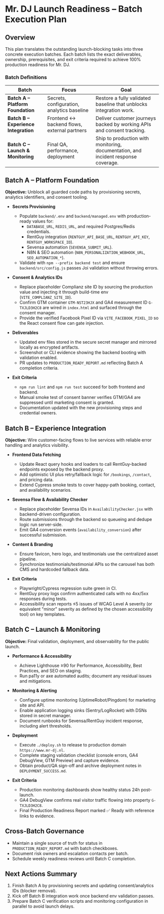 # Mr. DJ Launch Readiness – Batch Execution Plan

## Overview
This plan translates the outstanding launch-blocking tasks into three concrete execution batches. Each batch lists the exact deliverables, ownership, prerequisites, and exit criteria required to achieve 100% production readiness for Mr. DJ.

### Batch Definitions
| Batch | Focus | Goal |
| --- | --- | --- |
| **Batch A – Platform Foundation** | Secrets, configuration, analytics baseline | Restore a fully validated baseline that unblocks integration work.
| **Batch B – Experience Integration** | Frontend ↔ backend flows, external partners | Deliver customer journeys backed by working APIs and consent tracking.
| **Batch C – Launch & Monitoring** | Final QA, performance, deployment | Ship to production with monitoring, documentation, and incident response coverage.

## Batch A – Platform Foundation
**Objective:** Unblock all guarded code paths by provisioning secrets, analytics identifiers, and consent tooling.

- **Secrets Provisioning**
  - Populate `backend/.env` and `backend/managed.env` with production-ready values for:
    - `DATABASE_URL`, `REDIS_URL`, and required Postgres/Redis credentials.
    - RentGuy integration (`RENTGUY_API_BASE_URL`, `RENTGUY_API_KEY`, `RENTGUY_WORKSPACE_ID`).
    - Sevensa automation (`SEVENSA_SUBMIT_URL`).
    - N8N & SEO automation (`N8N_PERSONALIZATION_WEBHOOK_URL`, `SEO_AUTOMATION_*`).
  - Validate with `npm --prefix backend test` and ensure `backend/src/config.js` passes Joi validation without throwing errors.

- **Consent & Analytics IDs**
  - Replace placeholder Complianz site ID by sourcing the production value and injecting it through build-time env (`VITE_COMPLIANZ_SITE_ID`).
  - Confirm GTM container `GTM-NST23HJX` and GA4 measurement ID `G-TXJLD3H2C8` are wired in `index.html` and surfaced through the consent manager.
  - Provide the verified Facebook Pixel ID via `VITE_FACEBOOK_PIXEL_ID` so the React consent flow can gate injection.

- **Deliverables**
  - Updated env files stored in the secure secret manager and mirrored locally as encrypted artifacts.
  - Screenshot or CLI evidence showing the backend booting with validation enabled.
  - PR updates to `PRODUCTION_READY_REPORT.md` reflecting Batch A completion criteria.

- **Exit Criteria**
  - `npm run lint` and `npm run test` succeed for both frontend and backend.
  - Manual smoke test of consent banner verifies GTM/GA4 are suppressed until marketing consent is granted.
  - Documentation updated with the new provisioning steps and credential owners.

## Batch B – Experience Integration
**Objective:** Wire customer-facing flows to live services with reliable error handling and analytics visibility.

- **Frontend Data Fetching**
  - Update React query hooks and loaders to call RentGuy-backed endpoints exposed by the backend proxy.
  - Add optimistic UI plus retry/fallback logic for `/bookings`, `/contact`, and pricing data.
  - Extend Cypress smoke tests to cover happy-path booking, contact, and availability scenarios.

- **Sevensa Flow & Availability Checker**
  - Replace placeholder Sevensa IDs in `AvailabilityChecker.jsx` with backend-driven configuration.
  - Route submissions through the backend so queueing and dedupe logic run server-side.
  - Emit GA4 conversion events (`availability_conversion`) after successful submission.

- **Content & Branding**
  - Ensure favicon, hero logo, and testimonials use the centralized asset pipeline.
  - Synchronize testimonials/testimonial APIs so the carousel has both CMS and hardcoded fallback data.

- **Exit Criteria**
  - Playwright/Cypress regression suite green in CI.
  - RentGuy proxy logs confirm authenticated calls with no 4xx/5xx responses during tests.
  - Accessibility scan reports ≤5 issues of WCAG Level A severity (or equivalent "minor" severity as defined by the chosen accessibility tool) on key templates.

## Batch C – Launch & Monitoring
**Objective:** Final validation, deployment, and observability for the public launch.

- **Performance & Accessibility**
  - Achieve Lighthouse ≥90 for Performance, Accessibility, Best Practices, and SEO on staging.
  - Run pa11y or axe automated audits; document any residual issues and mitigations.

- **Monitoring & Alerting**
  - Configure uptime monitoring (UptimeRobot/Pingdom) for marketing site and API.
  - Enable application logging sinks (Sentry/LogRocket) with DSNs stored in secret manager.
  - Document runbooks for Sevensa/RentGuy incident response, including alert thresholds.

- **Deployment**
  - Execute `./deploy.sh` to release to production domain `https://www.mr-dj.nl`.
  - Complete staging validation checklist (console errors, GA4 DebugView, GTM Preview) and capture evidence.
  - Obtain product/QA sign-off and archive deployment notes in `DEPLOYMENT_SUCCESS.md`.

- **Exit Criteria**
  - Production monitoring dashboards show healthy status 24h post-launch.
  - GA4 DebugView confirms real visitor traffic flowing into property `G-TXJLD3H2C8`.
  - Final Production Readiness Report marked ✅ Ready with reference links to evidence.

## Cross-Batch Governance
- Maintain a single source of truth for status in `PRODUCTION_READY_REPORT.md` with batch checkboxes.
- Document risk owners and escalation contacts per batch.
- Schedule weekly readiness reviews until Batch C completion.

## Next Actions Summary
1. Finish Batch A by provisioning secrets and updating consent/analytics IDs (blocker removal).
2. Kick off Batch B integration work once backend env validation passes.
3. Prepare Batch C verification scripts and monitoring configuration in parallel to avoid launch delays.

